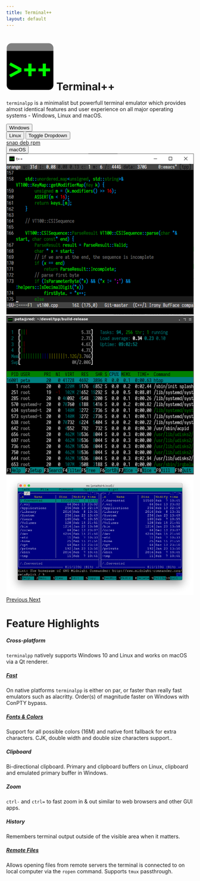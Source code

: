 ```yaml
---
title: Terminal++
layout: default
---
```


<h1 class="display-3"><img alt="logo" src="favicon.png" /> Terminal++</h1>
<p class="lead">
    <code>terminalpp</code> is a minimalist but powerfull terminal emulator which provides almost identical features and user experience on all major operating systems - Windows, Linux and macOS. 
</p>

<div class="row justify-content-center">
    <!-- Windows downloads -->
    <div class="btn-group btn-download">
      <button role="button" class="btn btn-dark btn-lg" onclick="window.location='https://github.com/terminalpp/terminalpp/releases/latest/download/terminalpp.msi'">
          <i class="fab fa-windows"></i> Windows
      </button>
    </div>
    <!-- Linux downloads -->
    <div class="btn-group btn-download">
      <button type="button" class="btn btn-dark btn-lg" onclick="window.location='https://snapcraft.io/terminalpp'">
          <i class="fab fa-linux"></i> Linux
      </button>
      <button type="button" class="btn btn-dark dropdown-toggle dropdown-toggle-split" data-toggle="dropdown" aria-haspopup="true" aria-expanded="false">
        <span class="sr-only">Toggle Dropdown</span>
      </button>
      <div class="dropdown-menu">
        <a class="dropdown-item" href="https://snapcraft.io/terminalpp">snap
            <i class="fab fa-linux"></i>
        </a>
        <a class="dropdown-item" href="https://github.com/terminalpp/terminalpp/releases/latest/download/terminalpp.deb">deb
            <i class="fab fa-ubuntu"></i>
        </a>
        <a class="dropdown-item" href="https://github.com/terminalpp/terminalpp/releases/latest/download/terminalpp.rpm">rpm
            <i class="fab fa-suse"></i>
            <i class="fab fa-redhat"></i>
            <i class="fab fa-fedora"></i>
        </a>
      </div>
    </div>
    <!-- macOS downloads -->
    <div class="btn-group btn-download">
      <button type="button" class="btn btn-dark btn-lg" onclick="window.location='https://github.com/terminalpp/terminalpp/releases/latest/download/terminalpp-macos.zip'">
          <i class="fab fa-apple"></i> macOS
      </button>
    </div>
</div>

<div id="carouselExampleFade" class="carousel slide" data-ride="carousel">
  <div class="carousel-inner">
    <div class="carousel-item active">
      <img src="resources/screenshots/windows.png" class="d-block" alt="...">
    </div>
    <div class="carousel-item">
      <img src="resources/screenshots/linux.png" class="d-block" alt="...">
    </div>
    <div class="carousel-item">
      <img src="resources/screenshots/macos.png" class="d-block" alt="...">
    </div>
  </div>
  <a class="carousel-control-prev" href="#carouselExampleFade" role="button" data-slide="prev">
    <span class="carousel-control-prev-icon" aria-hidden="true"></span>
    <span class="sr-only">Previous</span>
  </a>
  <a class="carousel-control-next" href="#carouselExampleFade" role="button" data-slide="next">
    <span class="carousel-control-next-icon" aria-hidden="true"></span>
    <span class="sr-only">Next</span>
  </a>
</div>

<!-- TODO generate this perhaps -->

<h1 class="display-4 text-centered h-divider">Feature Highlights</h1>

<div class="row row-cols-1 row-cols-md-3">

  <div class="col mb-4">
    <div class="card h-100">
      <!-- <img src="..." class="card-img-top" alt="..."> -->
      <div class="card-body">
        <h5 class="card-title">Cross-platform</h5>
        <p class="card-text">
            <code>terminalpp</code> natively supports Windows 10 and Linux and works on macOS via a Qt renderer.
        </p>
      </div>
    </div>  
  </div>

  <div class="col mb-4">
    <div class="card h-100">
      <!-- <img src="..." class="card-img-top" alt="..."> -->
      <div class="card-body">
        <h5 class="card-title"><a href="/features/pty-bypass.html">Fast</a></h5>
        <p class="card-text">
            On native platforms <code>terminalpp</code> is either on par, or faster than really fast emulators such as alacritty. Order(s) of magnitude faster on Windows with ConPTY bypass.
        </p>
      </div>
    </div>  
  </div>

  <div class="col mb-4">
    <div class="card h-100">
      <!-- <img src="..." class="card-img-top" alt="..."> -->
      <div class="card-body">
        <h5 class="card-title"><a href="/features/configuration.html">Fonts &amp; Colors</a></h5>
        <p class="card-text">
            Support for all possible colors (16M) and native font fallback for extra characters. CJK, double width and double size characters support..
        </p>
      </div>
    </div>  
  </div>

  <div class="col mb-4">
    <div class="card h-100">
      <!-- <img src="..." class="card-img-top" alt="..."> -->
      <div class="card-body">
        <h5 class="card-title">Clipboard</h5>
        <p class="card-text">
            Bi-directional clipboard. Primary and clipboard buffers on Linux, clipboard and emulated primary buffer in Windows.
        </p>
      </div>
    </div>  
  </div>

  <div class="col mb-4">
    <div class="card h-100">
      <!-- <img src="..." class="card-img-top" alt="..."> -->
      <div class="card-body">
        <h5 class="card-title">Zoom</h5>
        <p class="card-text">
            <code>ctrl-</code> and <code>ctrl=</code> to fast zoom in & out similar to web browsers and other GUI apps.        
        </p>
      </div>
    </div>  
  </div>

  <div class="col mb-4">
    <div class="card h-100">
      <!-- <img src="..." class="card-img-top" alt="..."> -->
      <div class="card-body">
        <h5 class="card-title">History</h5>
        <p class="card-text">
            Remembers terminal output outside of the visible area when it matters.
        </p>
      </div>
    </div>  
  </div>

  <div class="col mb-4">
    <div class="card h-100">
      <!-- <img src="..." class="card-img-top" alt="..."> -->
      <div class="card-body">
        <h5 class="card-title"><a href="/features/remote-files.html">Remote Files</a></h5>
        <p class="card-text">
            Allows opening files from remote servers the terminal is connected to on local computer via the <code>ropen</code> command. Supports <code>tmux</code> passthrough.
        </p>
      </div>
    </div>  
  </div>

</div>